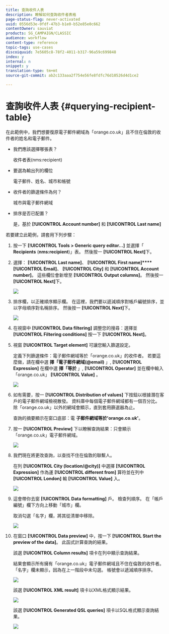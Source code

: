 ```yaml
---
title: 查詢收件人表
description: 瞭解如何查詢收件者表格
page-status-flag: never-activated
uuid: 0556d53e-0fdf-47b3-b1e0-b52e85e0c662
contentOwner: sauviat
products: SG_CAMPAIGN/CLASSIC
audience: workflow
content-type: reference
topic-tags: use-cases
discoiquuid: 7e5605c8-78f2-4011-b317-96a59c699848
index: y
internal: n
snippet: y
translation-type: tm+mt
source-git-commit: ab2c133aaa2f754e56fe8fdfc76d10526d4d1ce2

---
```



# 查詢收件人表 {#querying-recipient-table}

在此範例中，我們想要復原電子郵件網域為「orange.co.uk」且不住在倫敦的收件者的姓名和電子郵件。

* 我們應該選擇哪張表？

   收件者表(nms:recipient)

* 要選為輸出列的欄位

   電子郵件、姓名、城市和帳號

* 收件者的篩選條件為何？

   城市與電子郵件網域

* 排序是否已配置？

   是，基於 **[!UICONTROL Account number]** 和 **[!UICONTROL Last name]**

若要建立此範例，請套用下列步驟：

1. 按一下 **[!UICONTROL Tools > Generic query editor...]** 並選擇「 **Recipients** (**nms:recipient**)」表。 然後按一 **[!UICONTROL Next]**&#x200B;下。
1. 選擇： **[!UICONTROL Last name]**、 **[!UICONTROL First name]****[!UICONTROL Email]**、 **[!UICONTROL City]** 和 **[!UICONTROL Account number]**。 這些欄位會新增至 **[!UICONTROL Output columns]**。 然後按一 **[!UICONTROL Next]**&#x200B;下。

   ![](assets/query_editor_03.png)

1. 排序欄，以正確順序顯示欄。 在這裡，我們要以遞減順序對帳戶編號排序，並以字母順序對名稱排序。 然後按一 **[!UICONTROL Next]**&#x200B;下。

   ![](assets/query_editor_04.png)

1. 在視窗中 **[!UICONTROL Data filtering]** 調整您的搜尋：選擇並 **[!UICONTROL Filtering conditions]** 按一下 **[!UICONTROL Next]**。
1. 視窗 **[!UICONTROL Target element]** 可讓您輸入篩選設定。

   定義下列篩選條件：電子郵件網域等於「orange.co.uk」的收件者。 若要這麼做，請在欄中選 **擇「電子郵件網域(@email)** 」, **[!UICONTROL Expression]** 在欄中選 **擇「等於** 」, **[!UICONTROL Operator]** 並在欄中輸入「orange.co.uk」 **[!UICONTROL Value]** 。

   ![](assets/query_editor_05.png)

1. 如有需要，按一 **[!UICONTROL Distribution of values]** 下按鈕以根據潛在客戶的電子郵件網域檢視散發。 資料庫中每個電子郵件網域都有一個百分比。 除「orange.co.uk」以外的網域會顯示，直到套用篩選器為止。

   查詢的摘要顯示在窗口底部：電 **子郵件網域等於&#39;orange.co.uk&#39;**。

1. 按一 **[!UICONTROL Preview]** 下以瞭解查詢結果：只會顯示「orange.co.uk」電子郵件網域。

   ![](assets/query_editor_nveau_17.png)

1. 我們現在將更改查詢，以查找不住在倫敦的聯繫人。

   在列 **[!UICONTROL City (location/@city)]** 中選擇 **[!UICONTROL Expression]** 作為運 **[!UICONTROL different from]** 算符並在列中 **[!UICONTROL London]** 輸 **[!UICONTROL Value]** 入。

   ![](assets/query_editor_08.png)

1. 這會帶你去窗 **[!UICONTROL Data formatting]** 戶。 檢查列順序。 在「帳戶編號」欄下方向上移動「城市」欄。

   取消勾選「名字」欄，將其從清單中移除。

   ![](assets/query_editor_nveau_15.png)

1. 在窗口 **[!UICONTROL Data preview]** 中，按一下 **[!UICONTROL Start the preview of the data]**。 此函式計算查詢的結果。

   該選 **[!UICONTROL Column results]** 項卡在列中顯示查詢結果。

   結果會顯示所有擁有「orange.co.uk」電子郵件網域且不住在倫敦的收件者。 「名字」欄未顯示，因為在上一階段中未勾選。 帳號會以遞減順序排序。

   ![](assets/query_editor_nveau_12.png)

   該選 **[!UICONTROL XML result]** 項卡以XML格式顯示結果。

   ![](assets/query_editor_nveau_13.png)

   該選 **[!UICONTROL Generated QSL queries]** 項卡以SQL格式顯示查詢結果。

   ![](assets/query_editor_nveau_14.png)

